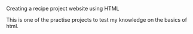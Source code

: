 Creating a recipe project website using HTML

This is one of the practise projects to test my knowledge on the basics of html.